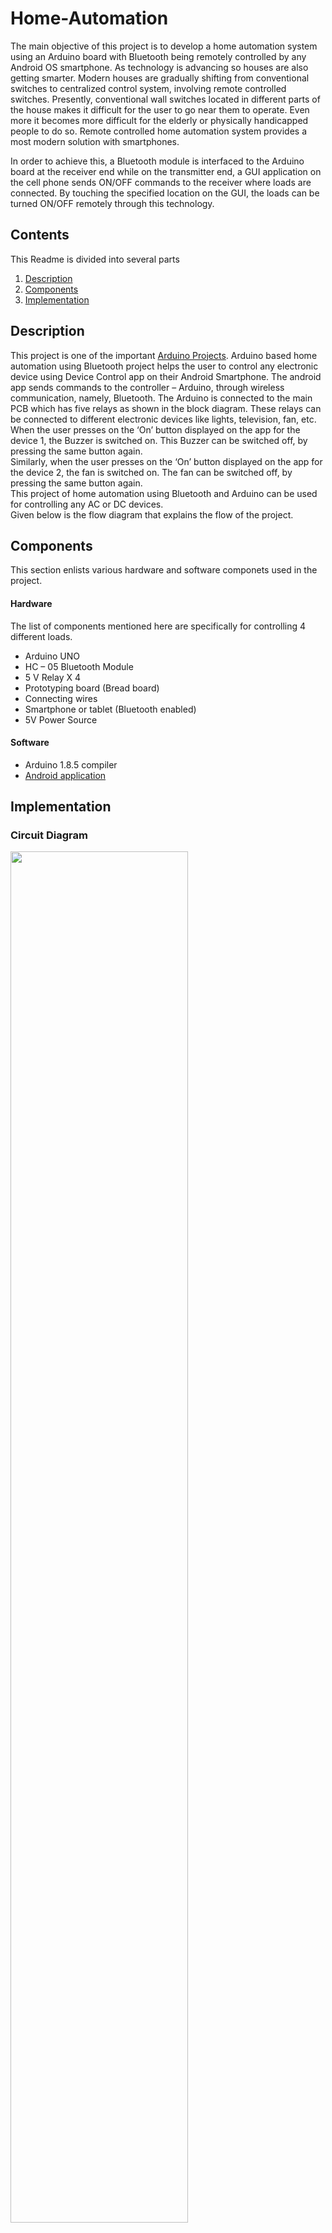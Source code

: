 Home-Automation
=====
The main objective of this project is to develop a home automation system using an Arduino board with Bluetooth being remotely controlled by any Android OS smartphone. As technology is advancing so houses are also getting smarter. Modern houses are gradually shifting from conventional switches to centralized control system, involving remote controlled switches. Presently, conventional wall switches located in different parts of the house makes it difficult for the user to go near them to operate. Even more it becomes more difficult for the elderly or physically handicapped people to do so. Remote controlled home automation system provides a most modern solution with smartphones. 

In order to achieve this, a Bluetooth module is interfaced to the Arduino board at the receiver end while on the transmitter end, a GUI application on the cell phone sends ON/OFF commands to the receiver where loads are connected. By touching the specified location on the GUI, the loads can be turned ON/OFF remotely through this technology.



Contents
--------
This Readme is divided into several parts
1. [Description](#description)
2. [Components](#components)
3. [Implementation](#implementation)


<a name="description">Description</a>
---------
This project is one of the important <a href = "https://www.projectsof8051.com/arduino-projects/">Arduino Projects</a>. Arduino based home automation using Bluetooth project helps the user to control any electronic device using Device Control app on their Android Smartphone. The android app sends commands to the controller – Arduino, through wireless communication, namely, Bluetooth. The Arduino is connected to the main PCB which has five relays as shown in the block diagram. These relays can be connected to different electronic devices like lights, television, fan, etc.  
When the user presses on the ‘On’ button displayed on the app for the device 1, the Buzzer is switched on. This Buzzer can be switched off, by pressing the same button again.  
Similarly, when the user presses on the ‘On’ button displayed on the app for the device 2, the fan is switched on. The fan can be switched off, by pressing the same button again.  
This project of home automation using Bluetooth and Arduino can be used for controlling any AC or DC devices.  
Given below is the flow diagram that explains the flow of the project.

<a name="components">Components</a>
---------
This section enlists various hardware and software componets used in the project.

#### Hardware
The list of components mentioned here are specifically for controlling 4 different loads.

- Arduino UNO
- HC – 05 Bluetooth Module
- 5 V Relay X 4
- Prototyping board (Bread board)
- Connecting wires
- Smartphone or tablet (Bluetooth enabled)
- 5V Power Source

#### Software

- Arduino 1.8.5 compiler
- [Android application](#app)



<a name="implementation">Implementation</a>
---------
### Circuit Diagram  

<img src = "https://github.com/aagarwal1012/Home-Automation/blob/master/Images/ciruit_diagram.png" width = "75%"/>  

### Arduino Code 

```
//using ports 10, 11, 12, 13
int relay1=10;
int relay2=11;
int relay3=12;
int relay4=13;
int val;

void setup() {
 
  Serial.begin(9600);
  pinMode(relay1,OUTPUT);
  pinMode(relay2,OUTPUT);
  pinMode(relay3,OUTPUT);
  pinMode(relay4,OUTPUT);
  digitalWrite(relay1,HIGH);
  digitalWrite(relay2,HIGH);
  digitalWrite(relay3,HIGH);
  digitalWrite(relay4,HIGH);

}
void loop() {
 
  //check data serial from bluetooth android App
  while (Serial.available() > 0){
    val = Serial.read();
    Serial.println(val);
  }
 
  //Relay is on
  if( val == 1 ) {
    digitalWrite(relay1,HIGH); }
  else if( val == 2 ) {
    digitalWrite(relay2,HIGH); }  else if( val == 3 ) {
    digitalWrite(relay3,HIGH); }
  else if( val == 4 ) {
    digitalWrite(relay4,HIGH); }
    
  //relay all on
  else if( val == 0 ) {
    digitalWrite(relay1,HIGH);
    digitalWrite(relay2,HIGH);
    digitalWrite(relay3,HIGH);
    digitalWrite(relay4,HIGH);
  }
  //relay is off
  else if( val == 5 ) {
    digitalWrite(relay1,LOW); }
  else if( val == 6 ) {
    digitalWrite(relay2,LOW); }
  else if( val == 7 ) {
    digitalWrite(relay3,LOW); }
  else if( val == 8 ) {
    digitalWrite(relay4,LOW); }
    
  //relay all off
  else if( val == 10 ) {
    digitalWrite(relay1,LOW);
    digitalWrite(relay2,LOW);
    digitalWrite(relay3,LOW);
    digitalWrite(relay4,LOW);
  }
}
```


### Android App  

<img src = "https://github.com/aagarwal1012/Home-Automation/blob/master/Images/app_screenshot.png" width = "300"/>


Future Develpment
---------  

- Arduino based device control using Bluetooth on Smartphone project can be enhanced to control the speed of the fan or volume of the buzzer etc.
- Home automation and Device controlling can be done using Internet of Things – IOT technology.
- We can replace Bluetooth by GSM modem so that we can achieve device controlling by sending SMS using GSM modem.  


Any suggestion are welcomed and feel free to open an <a href = "https://github.com/aagarwal1012/Home-Automation/issues">issue</a>.

# Donate
> If you found this project helpful or you learned something from the source code and want to thank me, consider buying me a cup of :coffee:
>
> - [PayPal](https://www.paypal.me/aagarwal1012/)

License
--------

```
MIT License

Copyright (c) 2021 Varun R

Permission is hereby granted, free of charge, to any person obtaining a copy
of this software and associated documentation files (the "Software"), to deal
in the Software without restriction, including without limitation the rights
to use, copy, modify, merge, publish, distribute, sublicense, and/or sell
copies of the Software, and to permit persons to whom the Software is
furnished to do so, subject to the following conditions:

The above copyright notice and this permission notice shall be included in all
copies or substantial portions of the Software.

THE SOFTWARE IS PROVIDED "AS IS", WITHOUT WARRANTY OF ANY KIND, EXPRESS OR
IMPLIED, INCLUDING BUT NOT LIMITED TO THE WARRANTIES OF MERCHANTABILITY,
FITNESS FOR A PARTICULAR PURPOSE AND NONINFRINGEMENT. IN NO EVENT SHALL THE
AUTHORS OR COPYRIGHT HOLDERS BE LIABLE FOR ANY CLAIM, DAMAGES OR OTHER
LIABILITY, WHETHER IN AN ACTION OF CONTRACT, TORT OR OTHERWISE, ARISING FROM,
OUT OF OR IN CONNECTION WITH THE SOFTWARE OR THE USE OR OTHER DEALINGS IN THE
SOFTWARE.
```
